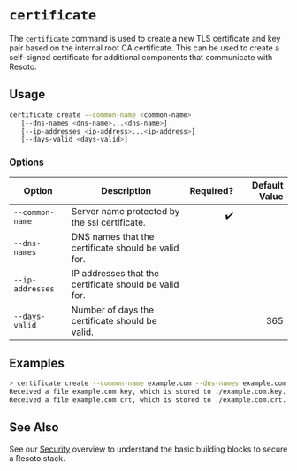 # `certificate`

The `certificate` command is used to create a new TLS certificate and key pair based on the internal root CA certificate. This can be used to create a self-signed certificate for additional components that communicate with Resoto.

## Usage

```bash
certificate create --common-name <common-name>
   [--dns-names <dns-name>...<dns-name>]
   [--ip-addresses <ip-address>...<ip-address>]
   [--days-valid <days-valid>]
```

### Options

| Option           | Description                                            | Required? | Default Value |
| ---------------- | ------------------------------------------------------ | --------: | ------------: |
| `--common-name`  | Server name protected by the ssl certificate.          |        ✔️ |               |
| `--dns-names`    | DNS names that the certificate should be valid for.    |           |               |
| `--ip-addresses` | IP addresses that the certificate should be valid for. |           |               |
| `--days-valid`   | Number of days the certificate should be valid.        |           |           365 |

## Examples

```bash title="Chunking with size of 2"
> certificate create --common-name example.com --dns-names example.com *.example.com --days-valid 365
​Received a file example.com.key, which is stored to ./example.com.key.
​Received a file example.com.crt, which is stored to ./example.com.crt.
```

## See Also

See our [Security](/docs/concepts/security) overview to understand the basic building blocks to secure a Resoto stack.
